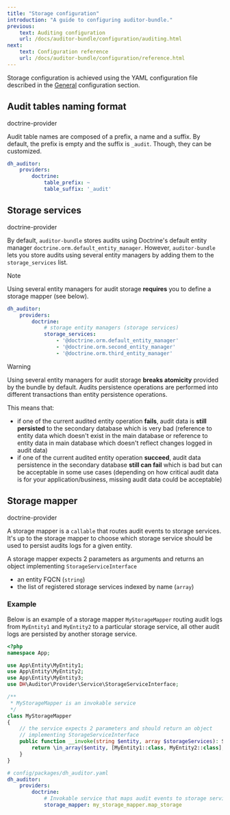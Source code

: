 ```yaml
---
title: "Storage configuration"
introduction: "A guide to configuring auditor-bundle."
previous:
    text: Auditing configuration
    url: /docs/auditor-bundle/configuration/auditing.html
next:
    text: Configuration reference
    url: /docs/auditor-bundle/configuration/reference.html
---
```


Storage configuration is achieved using the YAML configuration file described in the [General](/docs/auditor-bundle/configuration) configuration section.


## Audit tables naming format
<span class="tag ml-3 mt-0 inline-flex items-center px-3 py-1 rounded-full text-sm font-medium leading-4 bg-blue-100 text-blue-700">doctrine-provider</span>

Audit table names are composed of a prefix, a name and a suffix. 
By default, the prefix is empty and the suffix is `_audit`. Though, they can be customized.

```yaml
dh_auditor:
    providers:
        doctrine:
            table_prefix: ~
            table_suffix: '_audit'
```


## Storage services
<span class="tag ml-3 mt-0 inline-flex items-center px-3 py-1 rounded-full text-sm font-medium leading-4 bg-blue-100 text-blue-700">doctrine-provider</span>

By default, `auditor-bundle` stores audits using Doctrine's default entity manager `doctrine.orm.default_entity_manager`.
However, `auditor-bundle` lets you store audits using several entity managers by adding them to the `storage_services` list.

<div class="bg-blue-100 border-l-4 border-blue-500 text-blue-700 p-2 pl-4" role="alert">
  <p class="font-bold">Note</p>
  <p>Using several entity managers for audit storage <b>requires</b> you to define a storage mapper (see below).</p>
</div>

```yaml
dh_auditor:
    providers:
        doctrine:
            # storage entity managers (storage services)
            storage_services:
                - '@doctrine.orm.default_entity_manager'
                - '@doctrine.orm.second_entity_manager'
                - '@doctrine.orm.third_entity_manager'
```

<div class="bg-orange-100 border-l-4 border-orange-500 text-oraneg-700 p-2 pl-4" role="alert">
  <p class="font-bold">Warning</p>
  <p>Using several entity managers for audit storage <b>breaks atomicity</b> provided by the bundle by default. 
     Audits persistence operations are performed into different transactions than entity persistence operations.</p>
     <p>This means that:</p>
     <ul class="list-disc">
        <li class="p-2 ml-10">
         if one of the current audited entity operation <b>fails</b>, audit data is <b>still persisted</b> 
         to the secondary database which is very bad (reference to entity data which doesn't exist 
         in the main database or reference to entity data in main database which doesn't reflect changes 
         logged in audit data)
        </li>
        <li class="p-2 ml-10">
         if one of the current audited entity operation <b>succeed</b>, audit data persistence in the 
         secondary database <b>still can fail</b> which is bad but can be acceptable in some use cases 
         (depending on how critical audit data is for your application/business, missing audit data 
         could be acceptable)
        </li>
     </ul>
</div>


## Storage mapper
<span class="tag ml-3 mt-0 inline-flex items-center px-3 py-1 rounded-full text-sm font-medium leading-4 bg-blue-100 text-blue-700">doctrine-provider</span>

A storage mapper is a `callable` that routes audit events to storage services. 
It's up to the storage mapper to choose which storage service should be used to persist audits logs for a given entity.

A storage mapper expects 2 parameters as arguments and returns an object implementing `StorageServiceInterface`

- an entity FQCN (`string`)
- the list of registered storage services indexed by name (`array`)

### Example

Below is an example of a storage mapper `MyStorageMapper` routing audit logs from `MyEntity1` and `MyEntity2` 
to a particular storage service, all other audit logs are persisted by another storage service.

```php
<?php
namespace App;

use App\Entity\MyEntity1; 
use App\Entity\MyEntity2; 
use App\Entity\MyEntity3; 
use DH\Auditor\Provider\Service\StorageServiceInterface;

/**
 * MyStorageMapper is an invokable service
 */
class MyStorageMapper
{
    // the service expects 2 parameters and should return an object 
    // implementing StorageServiceInterface
    public function __invoke(string $entity, array $storageServices): StorageServiceInterface {
        return \in_array($entity, [MyEntity1::class, MyEntity2::class], true) ? $storageServices['db1'] : $storageServices['db2'];
    }
}
```

```yaml
# config/packages/dh_auditor.yaml
dh_auditor:
    providers:
        doctrine:
            # Invokable service that maps audit events to storage services
            storage_mapper: my_storage_mapper.map_storage
```
